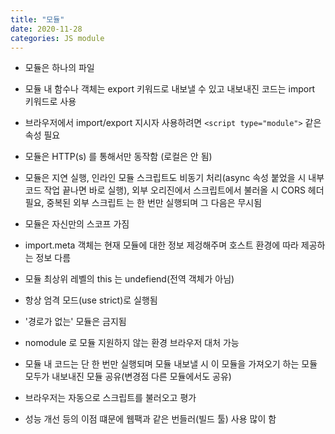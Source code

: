 ```yaml
---
title: "모듈"
date: 2020-11-28
categories: JS module
---
```


- 모듈은 하나의 파일

- 모듈 내 함수나 객체는 export 키워드로 내보낼 수 있고 내보내진 코드는 import 키워드로 사용

- 브라우저에서 import/export 지시자 사용하려면 `<script type="module">` 같은 속성 필요

- 모듈은 HTTP(s) 를 통해서만 동작함 (로컬은 안 됨)

- 모듈은 지연 실행, 인라인 모듈 스크립트도 비동기 처리(async 속성 붙었을 시 내부 코드 작업 끝나면 바로 실행), 외부 오리진에서 스크립트에서 불러올 시 CORS 헤더 필요, 중복된 외부 스크립트 는 한 번만 실행되며 그 다음은 무시됨

- 모듈은 자신만의 스코프 가짐

- import.meta 객체는 현재 모듈에 대한 정보 제겅해주며 호스트 환경에 따라 제공하는 정보 다름

- 모듈 최상위 레벨의 this 는 undefiend(전역 객체가 아님)

- 항상 엄격 모드(use strict)로 실행됨

- '경로가 없는' 모듈은 금지됨

- nomodule 로 모듈 지원하지 않는 환경 브라우저 대처 가능

- 모듈 내 코드는 단 한 번만 실행되며 모듈 내보낼 시 이 모듈을 가져오기 하는 모듈 모두가 내보내진 모듈 공유(변경점 다른 모듈에서도 공유)

- 브라우저는 자동으로 스크립트를 불러오고 평가

- 성능 개선 등의 이점 떄문에 웹팩과 같은 번들러(빌드 툴) 사용 많이 함
